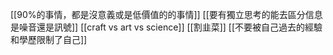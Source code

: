 [[90%的事情，都是沒意義或是低價值的的事情]]
[[要有獨立思考的能去區分信息是噪音還是訊號]]
[[craft vs art vs science]]
[[割韭菜]]
[[不要被自己過去的經驗和學歷限制了自己]]


